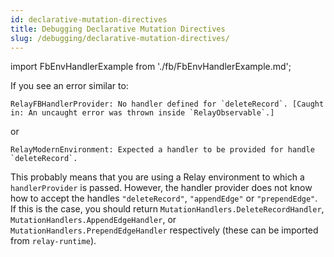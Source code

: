 ```yaml
---
id: declarative-mutation-directives
title: Debugging Declarative Mutation Directives
slug: /debugging/declarative-mutation-directives/
---
```


import FbEnvHandlerExample from './fb/FbEnvHandlerExample.md';

If you see an error similar to:

```
RelayFBHandlerProvider: No handler defined for `deleteRecord`. [Caught in: An uncaught error was thrown inside `RelayObservable`.]
```

or

```
RelayModernEnvironment: Expected a handler to be provided for handle `deleteRecord`.
```

This probably means that you are using a Relay environment to which a `handlerProvider` is passed. However, the handler provider does not know how to accept the handles `"deleteRecord"`, `"appendEdge"` or `"prependEdge"`. If this is the case, you should return `MutationHandlers.DeleteRecordHandler`, `MutationHandlers.AppendEdgeHandler`, or `MutationHandlers.PrependEdgeHandler` respectively (these can be imported from `relay-runtime`).

<FbEnvHandlerExample />
